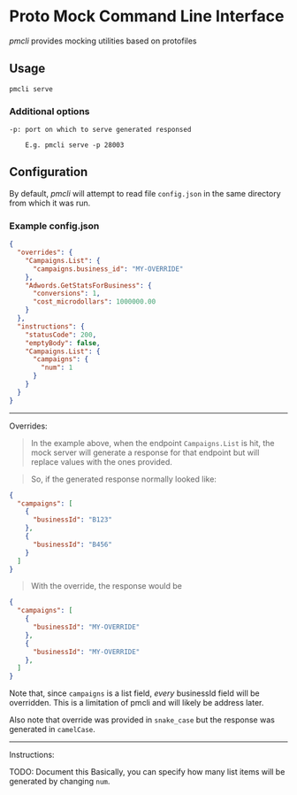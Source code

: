 # Proto Mock Command Line Interface

*pmcli* provides mocking utilities based on protofiles

## Usage
```
pmcli serve
```

### Additional options
```
-p: port on which to serve generated responsed

    E.g. pmcli serve -p 28003
```

## Configuration
By default, *pmcli* will attempt to read file `config.json` in the same
directory from which it was run.

### Example config.json
```json
{
  "overrides": {
    "Campaigns.List": {
      "campaigns.business_id": "MY-OVERRIDE"
    },
    "Adwords.GetStatsForBusiness": {
      "conversions": 1,
      "cost_microdollars": 1000000.00
    }
  },
  "instructions": {
    "statusCode": 200,
    "emptyBody": false,
    "Campaigns.List": {
      "campaigns": {
        "num": 1
      }
    }
  }
}
```

---

Overrides:
> In the example above, when the endpoint `Campaigns.List` is hit, the mock
server will generate a response for that endpoint but will replace values with
the ones provided.

> So, if the generated response normally looked like:
```json
{
  "campaigns": [
    {
      "businessId": "B123"
    },
    {
      "businessId": "B456"
    }
  ]
}
```

> With the override, the response would be
```json
{
  "campaigns": [
    {
      "businessId": "MY-OVERRIDE"
    },
    {
      "businessId": "MY-OVERRIDE"
    },
  ]
}
```

Note that, since `campaigns` is a list field, *every* businessId field will be
overridden.  This is a limitation of pmcli and will likely be address later.

Also note that override was provided in `snake_case` but the response was
generated in `camelCase`.

---

Instructions:


TODO: Document this
Basically, you can specify how many list items will be generated by changing `num`.
